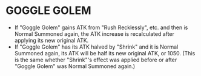 # GOGGLE GOLEM

*   If "Goggle Golem" gains ATK from "Rush Recklessly", etc. and then is Normal Summoned again, the ATK increase is recalculated after applying its new original ATK.
*   If "Goggle Golem" has its ATK halved by "Shrink" and it is Normal Summoned again, its ATK will be half its new original ATK, or 1050. (This is the same whether "Shrink"'s effect was applied before or after "Goggle Golem" was Normal Summoned again.)
